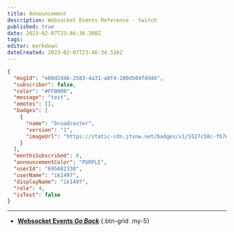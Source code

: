 ```yaml
---
title: Announcement
description: Websocket Events Reference - twitch
published: true
date: 2023-02-07T23:46:36.380Z
tags: 
editor: markdown
dateCreated: 2023-02-07T23:46:34.516Z
---
```


```json
{
  "msgId": "e80d2d4b-2583-4a31-a8f4-280d504fdd48",
  "subscriber": false,
  "color": "#FF0000",
  "message": "test",
  "emotes": [],
  "badges": [
    {
      "name": "broadcaster",
      "version": "1",
      "imageUrl": "https://static-cdn.jtvnw.net/badges/v1/5527c58c-fb7d-422d-b71b-f309dcb85cc1/3"
    }
  ],
  "monthsSubscribed": 0,
  "announcementColor": "PURPLE",
  "userId": "695682330",
  "userName": "ik1497",
  "displayName": "ik1497",
  "role": 4,
  "isTest": false
}
```

---

- [<i class="mdi mdi-chevron-left"></i>**Websocket Events *Go Back***](/Servers-Clients/WebSocket-Server/Events)
{.btn-grid .my-5}
